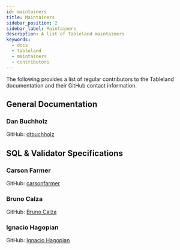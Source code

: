 ```yaml
---
id: maintainers
title: Maintainers
sidebar_position: 2
sidebar_label: Maintainers
description: A list of Tableland maintainers
keywords:
  - docs
  - tableland
  - maintainers
  - contributors
---
```


The following provides a list of regular contributors to the Tableland documentation and their GitHub contact information.

## General Documentation

### Dan Buchholz

GitHub: [dtbuchholz](https://github.com/dtbuchholz)

## SQL & Validator Specifications

### Carson Farmer

GitHub: [carsonfarmer](https://github.com/carsonfarmer)

### Bruno Calza

GitHub: [Bruno Calza](https://github.com/brunocalza)

### Ignacio Hagopian

GitHub: [Ignacio Hagopian](https://github.com/jsign)
